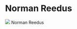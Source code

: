 # Norman Reedus
![](https://media.tenor.com/VlJHGTF1ZuQAAAAC/twd-the-walking-dead.gif)
Norman Reedus

